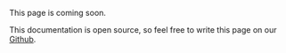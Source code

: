 This page is coming soon.

This documentation is open source, so feel free to write this page on our [Github](https://github.com/lucie-on-github/Lucie-Docs/edit/main/docs/media.md).